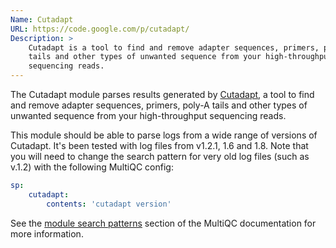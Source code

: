```yaml
---
Name: Cutadapt
URL: https://code.google.com/p/cutadapt/
Description: >
    Cutadapt is a tool to find and remove adapter sequences, primers, poly-A
    tails and other types of unwanted sequence from your high-throughput
    sequencing reads.
---
```


The Cutadapt module parses results generated by
[Cutadapt](https://code.google.com/p/cutadapt/),
a tool to find and remove adapter sequences, primers, poly-A
tails and other types of unwanted sequence from your high-throughput
sequencing reads.

This module should be able to parse logs from a wide range of versions of Cutadapt.
It's been tested with log files from v1.2.1, 1.6 and 1.8. Note that you will need
to change the search pattern for very old log files (such as v.1.2) with the following
MultiQC config:
```yaml
sp:
    cutadapt:
        contents: 'cutadapt version'
```
See the [module search patterns](http://multiqc.info/docs/#module-search-patterns)
section of the MultiQC documentation for more information.